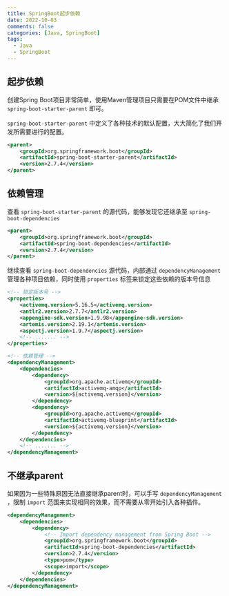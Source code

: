 ```yaml
---
title: SpringBoot起步依赖
date: 2022-10-03
comments: false
categories: [Java, SpringBoot]
tags:
  - Java
  - SpringBoot
---
```


## 起步依赖

创建Spring Boot项目非常简单，使用Maven管理项目只需要在POM文件中继承 `spring-boot-starter-parent` 即可。

`spring-boot-starter-parent` 中定义了各种技术的默认配置，大大简化了我们开发所需要进行的配置。

```xml
<parent>
    <groupId>org.springframework.boot</groupId>
    <artifactId>spring-boot-starter-parent</artifactId>
    <version>2.7.4</version>
</parent>
```

## 依赖管理

查看 `spring-boot-starter-parent` 的源代码，能够发现它还继承至 `spring-boot-dependencies` 

```xml
<parent>
    <groupId>org.springframework.boot</groupId>
    <artifactId>spring-boot-dependencies</artifactId>
    <version>2.7.4</version>
</parent>
```

继续查看 `spring-boot-dependencies` 源代码，内部通过 `dependencyManagement` 管理各种项目依赖，同时使用 `properties` 标签来锁定这些依赖的版本号信息

```xml
<!-- 锁定版本号 -->
<properties>
    <activemq.version>5.16.5</activemq.version>
    <antlr2.version>2.7.7</antlr2.version>
    <appengine-sdk.version>1.9.98</appengine-sdk.version>
    <artemis.version>2.19.1</artemis.version>
    <aspectj.version>1.9.7</aspectj.version>
    <!-- ....... -->
</properties>

<!-- 依赖管理 -->
<dependencyManagement>
    <dependencies>
        <dependency>
            <groupId>org.apache.activemq</groupId>
            <artifactId>activemq-amqp</artifactId>
            <version>${activemq.version}</version>
        </dependency>
        <dependency>
            <groupId>org.apache.activemq</groupId>
            <artifactId>activemq-blueprint</artifactId>
            <version>${activemq.version}</version>
        </dependency>
    </dependencies>
    <!-- ....... -->
</dependencyManagement>
```

## 不继承parent

如果因为一些特殊原因无法直接继承parent时，可以手写 `dependencyManagement` ，限制 `import` 范围来实现相同的效果，而不需要从零开始引入各种插件。

```xml
<dependencyManagement>
    <dependencies>
        <dependency>
            <!-- Import dependency management from Spring Boot -->
            <groupId>org.springframework.boot</groupId>
            <artifactId>spring-boot-dependencies</artifactId>
            <version>2.7.4</version>
            <type>pom</type>
            <scope>import</scope>
        </dependency>
    </dependencies>
</dependencyManagement>
```

